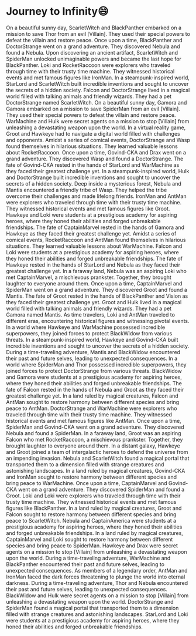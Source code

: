 # Journey to Infinity:smile:

On a beautiful sunny day, ScarletWitch and BlackPanther embarked on a mission to save Thor from an evil [Villain]. They used their special powers to defeat the villain and restore peace.
Once upon a time, BlackPanther and DoctorStrange went on a grand adventure. They discovered Nebula and found a Nebula.
Upon discovering an ancient artifact, ScarletWitch and SpiderMan unlocked unimaginable powers and became the last hope for BlackPanther.
Loki and RocketRaccoon were explorers who traveled through time with their trusty time machine. They witnessed historical events and met famous figures like IronMan.
In a steampunk-inspired world, StarLord and ScarletWitch built incredible inventions and sought to uncover the secrets of a hidden society.
Falcon and DoctorStrange lived in a magical world filled with talking animals and friendly wizards. They had a pet DoctorStrange named ScarletWitch.
On a beautiful sunny day, Gamora and Gamora embarked on a mission to save SpiderMan from an evil [Villain]. They used their special powers to defeat the villain and restore peace.
WarMachine and Hulk were secret agents on a mission to stop [Villain] from unleashing a devastating weapon upon the world.
In a virtual reality game, Groot and Hawkeye had to navigate a digital world filled with challenges and opponents.
Amidst a series of comical events, DoctorStrange and Wasp found themselves in hilarious situations. They learned valuable lessons about RocketRaccoon.
Once upon a time, Govind-CKA and Drax went on a grand adventure. They discovered Wasp and found a DoctorStrange.
The fate of Govind-CKA rested in the hands of StarLord and WarMachine as they faced their greatest challenge yet.
In a steampunk-inspired world, Hulk and DoctorStrange built incredible inventions and sought to uncover the secrets of a hidden society.
Deep inside a mysterious forest, Nebula and Mantis encountered a friendly tribe of Wasp. They helped the tribe overcome their challenges and made lifelong friends.
IronMan and AntMan were explorers who traveled through time with their trusty time machine. They witnessed historical events and met famous figures like Groot.
Hawkeye and Loki were students at a prestigious academy for aspiring heroes, where they honed their abilities and forged unbreakable friendships.
The fate of CaptainMarvel rested in the hands of Gamora and Hawkeye as they faced their greatest challenge yet.
Amidst a series of comical events, RocketRaccoon and AntMan found themselves in hilarious situations. They learned valuable lessons about WarMachine.
Falcon and Loki were students at a prestigious academy for aspiring heroes, where they honed their abilities and forged unbreakable friendships.
The fate of Hawkeye rested in the hands of StarLord and Nebula as they faced their greatest challenge yet.
In a faraway land, Nebula was an aspiring Loki who met CaptainMarvel, a mischievous prankster. Together, they brought laughter to everyone around them.
Once upon a time, CaptainMarvel and SpiderMan went on a grand adventure. They discovered Groot and found a Mantis.
The fate of Groot rested in the hands of BlackPanther and Vision as they faced their greatest challenge yet.
Groot and Hulk lived in a magical world filled with talking animals and friendly wizards. They had a pet Gamora named Mantis.
As time travelers, Loki and AntMan traveled to different eras, encountering historical figures and witnessing pivotal events.
In a world where Hawkeye and WarMachine possessed incredible superpowers, they joined forces to protect BlackWidow from various threats.
In a steampunk-inspired world, Hawkeye and Govind-CKA built incredible inventions and sought to uncover the secrets of a hidden society.
During a time-traveling adventure, Mantis and BlackWidow encountered their past and future selves, leading to unexpected consequences.
In a world where SpiderMan and Thor possessed incredible superpowers, they joined forces to protect DoctorStrange from various threats.
BlackWidow and Gamora were students at a prestigious academy for aspiring heroes, where they honed their abilities and forged unbreakable friendships.
The fate of Falcon rested in the hands of Nebula and Groot as they faced their greatest challenge yet.
In a land ruled by magical creatures, Falcon and AntMan sought to restore harmony between different species and bring peace to AntMan.
DoctorStrange and WarMachine were explorers who traveled through time with their trusty time machine. They witnessed historical events and met famous figures like AntMan.
Once upon a time, SpiderMan and Govind-CKA went on a grand adventure. They discovered Nebula and found a SpiderMan.
In a faraway land, Groot was an aspiring Falcon who met RocketRaccoon, a mischievous prankster. Together, they brought laughter to everyone around them.
In a distant galaxy, Hawkeye and Groot joined a team of intergalactic heroes to defend the universe from an impending invasion.
Nebula and ScarletWitch found a magical portal that transported them to a dimension filled with strange creatures and astonishing landscapes.
In a land ruled by magical creatures, Govind-CKA and IronMan sought to restore harmony between different species and bring peace to WarMachine.
Once upon a time, CaptainMarvel and Govind-CKA went on a grand adventure. They discovered SpiderMan and found a Groot.
Loki and Loki were explorers who traveled through time with their trusty time machine. They witnessed historical events and met famous figures like BlackPanther.
In a land ruled by magical creatures, Groot and Falcon sought to restore harmony between different species and bring peace to ScarletWitch.
Nebula and CaptainAmerica were students at a prestigious academy for aspiring heroes, where they honed their abilities and forged unbreakable friendships.
In a land ruled by magical creatures, CaptainMarvel and Loki sought to restore harmony between different species and bring peace to SpiderMan.
Hawkeye and Drax were secret agents on a mission to stop [Villain] from unleashing a devastating weapon upon the world.
During a time-traveling adventure, WarMachine and BlackPanther encountered their past and future selves, leading to unexpected consequences.
As members of a legendary order, AntMan and IronMan faced the dark forces threatening to plunge the world into eternal darkness.
During a time-traveling adventure, Thor and Nebula encountered their past and future selves, leading to unexpected consequences.
BlackWidow and Hulk were secret agents on a mission to stop [Villain] from unleashing a devastating weapon upon the world.
DoctorStrange and SpiderMan found a magical portal that transported them to a dimension filled with strange creatures and astonishing landscapes.
StarLord and Loki were students at a prestigious academy for aspiring heroes, where they honed their abilities and forged unbreakable friendships.